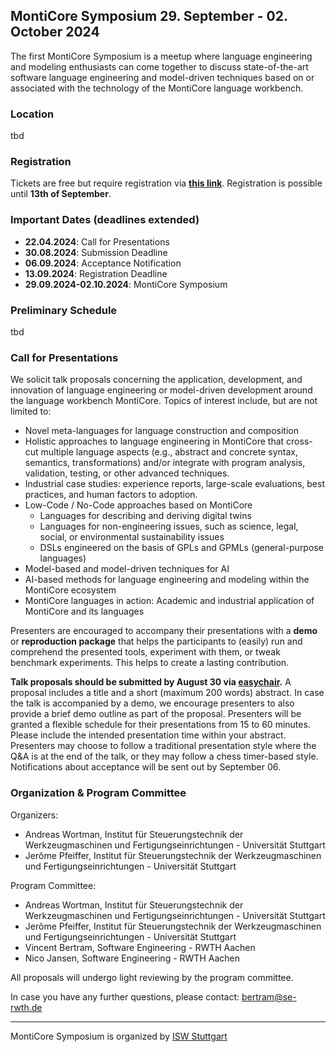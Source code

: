 <!-- (c) https://github.com/MontiCore/monticore -->
## MontiCore Symposium 29. September - 02. October 2024

The first MontiCore Symposium is a meetup where language engineering and modeling enthusiasts can come together to discuss state-of-the-art software language engineering and model-driven techniques based on or associated with the technology of the MontiCore language workbench.


### Location

tbd

### Registration

Tickets are free but require registration via **[this link](ToDo)**.
Registration is possible until **13th of September**.

### Important Dates (deadlines extended)
* **22.04.2024**: Call for Presentations 
* **30.08.2024**: Submission Deadline
* **06.09.2024**: Acceptance Notification
* **13.09.2024**: Registration Deadline
* **29.09.2024-02.10.2024**: MontiCore Symposium

### Preliminary Schedule

tbd


### Call for Presentations

We solicit talk proposals concerning the application, development, and innovation of language engineering or model-driven development around the language workbench MontiCore. Topics of interest include, but are not limited to:  
* Novel meta-languages for language construction and composition  
* Holistic approaches to language engineering in MontiCore that cross-cut multiple language aspects (e.g., abstract and concrete syntax, semantics, transformations) and/or integrate with program analysis, validation, testing, or other advanced techniques.  
* Industrial case studies: experience reports, large-scale evaluations, best practices, and human factors to adoption.   
* Low-Code / No-Code approaches based on MontiCore  
  * Languages for describing and deriving digital twins  
  * Languages for non-engineering issues, such as science, legal, social, or environmental sustainability issues  
  * DSLs engineered on the basis of GPLs and GPMLs (general-purpose languages)  
* Model-based and model-driven techniques for AI  
* AI-based methods for language engineering and modeling within the MontiCore ecosystem  
* MontiCore languages in action: Academic and industrial application of MontiCore and its languages  

Presenters are encouraged to accompany their presentations with a **demo** or **reproduction package** that helps the participants to (easily) run and comprehend the presented tools, experiment with them, or tweak benchmark experiments. This helps to create a lasting contribution.  

**Talk proposals should be submitted by August 30 via [easychair](ToDo).** A proposal includes a title and a short (maximum 200 words) abstract.  In case the talk is accompanied by a demo, we encourage presenters to also provide a brief demo outline as part of the proposal. Presenters will be granted a flexible schedule for their presentations from 15 to 60 minutes. Please include the intended presentation time within your abstract. Presenters may choose to follow a traditional presentation style where the Q&A is at the end of the talk, or they may follow a chess timer-based style. Notifications about acceptance will be sent out by September 06. 

### Organization & Program Committee

Organizers:  
- Andreas Wortman, Institut für Steuerungstechnik der Werkzeugmaschinen und Fertigungseinrichtungen - Universität Stuttgart  
- Jerôme Pfeiffer, Institut für Steuerungstechnik der Werkzeugmaschinen und Fertigungseinrichtungen - Universität Stuttgart  

Program Committee:  
- Andreas Wortman, Institut für Steuerungstechnik der Werkzeugmaschinen und Fertigungseinrichtungen - Universität Stuttgart  
- Jerôme Pfeiffer, Institut für Steuerungstechnik der Werkzeugmaschinen und Fertigungseinrichtungen - Universität Stuttgart  
- Vincent Bertram, Software Engineering - RWTH Aachen  
- Nico Jansen, Software Engineering - RWTH Aachen  


All proposals will undergo light reviewing by the program committee.  

In case you have any further questions, please contact: bertram@se-rwth.de 

---

MontiCore Symposium is organized by [ISW Stuttgart](https://www.isw.uni-stuttgart.de/)

